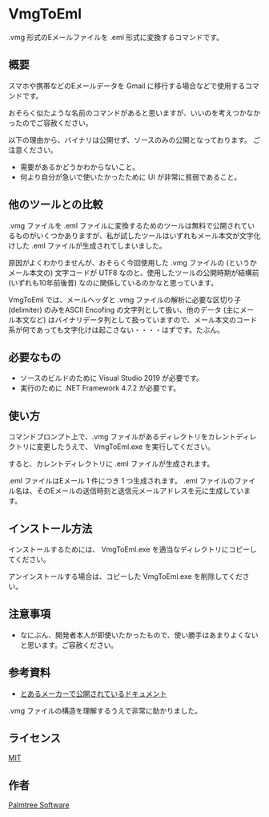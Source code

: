 VmgToEml
====

.vmg 形式のEメールファイルを .eml 形式に変換するコマンドです。

## 概要
スマホや携帯などのEメールデータを Gmail に移行する場合などで使用するコマンドです。

おそらく似たような名前のコマンドがあると思いますが、いいのを考えつかなかったのでご容赦ください。

以下の理由から、バイナリは公開せず、ソースのみの公開となっております。
ご注意ください。
- 需要があるかどうかわからないこと。
- 何より自分が急いで使いたかったために UI が非常に貧弱であること。

## 他のツールとの比較
.vmg ファイルを .eml ファイルに変換するためのツールは無料で公開されているものがいくつかありますが、私が試したツールはいずれもメール本文が文字化けした .eml ファイルが生成されてしまいました。

原因がよくわかりませんが、おそらく今回使用した .vmg ファイルの (というかメール本文の) 文字コードが UTF8 なのと、使用したツールの公開時期が結構前 (いずれも10年前後昔) なのに関係しているのかなと思っています。

VmgToEml では、メールヘッダと .vmg ファイルの解析に必要な区切り子 (delimiter) のみをASCII Encofing の文字列として扱い、他のデータ (主にメール本文など) はバイナリデータ列として扱っていますので、メール本文のコード系が何であっても文字化けは起こさない・・・・はずです。たぶん。

## 必要なもの
- ソースのビルドのために Visual Studio 2019 が必要です。
- 実行のために .NET Framework 4.7.2 が必要です。

## 使い方
コマンドプロンプト上で、.vmg ファイルがあるディレクトリをカレントディレクトリに変更したうえで、 VmgToEml.exe を実行してください。

すると、カレントディレクトリに .eml ファイルが生成されます。

.eml ファイルはEメール 1 件につき 1 つ生成されます。
.eml ファイルのファイル名は、そのEメールの送信時刻と送信元メールアドレスを元に生成しています。

## インストール方法
インストールするためには、 VmgToEml.exe を適当なディレクトリにコピーしてください。

アンインストールする場合は、コピーした VmgToEml.exe を削除してください。

## 注意事項
- なにぶん、開発者本人が即使いたかったもので、使い勝手はあまりよくないと思います。ご容赦ください。

## 参考資料

- [とあるメーカーで公開されているドキュメント](http://creation.mb.softbank.jp/mc/tech/doc/A-007-111-Media_2.1.0(MC).pdf)

.vmg ファイルの構造を理解するうえで非常に助かりました。

## ライセンス

[MIT](https://github.com/rougemeilland/vmgtoeml/blob/master/LICENSE)

## 作者

[Palmtree Software](https://github.com/rougemeilland)
